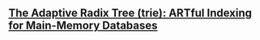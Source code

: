 ## [The Adaptive Radix Tree (trie): ARTful Indexing for Main-Memory Databases](https://db.in.tum.de/~leis/papers/ART.pdf)

